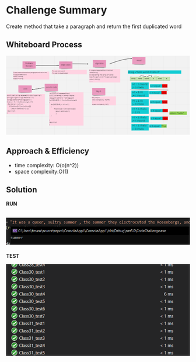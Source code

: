 # Challenge Summary
Create method that take a paragraph and return the first duplicated word
## Whiteboard Process
![img](../image/Class31/WB31.PNG)
## Approach & Efficiency

- time complexity: O(o(n^2)) 
- space complexity:O(1)

## Solution
**RUN**


![img](../image/Class31/run31.PNG)
----
**TEST**


![img](../image/Class31/test31.PNG)